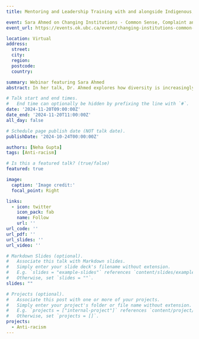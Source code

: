 ```yaml
---
title: Mentoring and Leadership Training with and alongside Indigenous, Black, Asian, and Racialized women faculty - Co-making IBRac centered, decolonial, culturally-focused, and strength-based approaches

event: Sara Ahmed on Changing Institutions - Common Sense, Complaint and Other Lessons in Legacy
event_url: https://events.ok.ubc.ca/event/changing-institutions-common-sense-complaint-and-other-lessons-in-legacy/

location: Virtual
address:
  street: 
  city: 
  region: 
  postcode: 
  country: 

summary: Webinar featuring Sara Ahmed 
abstract: In her talk, Dr. Ahmed explores how diversity is increasingly framed as forced change, an ideological imposition, or as compelled speech. Given these attacks on diversity and equality initiatives, it might seem that it is time to abandon critiques of what diversity is not doing. The aim of Dr. Ahmed’s lecture is to show how these critiques provide the tools to explain and challenge what is going on. Dr. Ahmed will draw on two projects, the first on complaint; the second on common sense. For the former, she uses research from her newest book A Complainer’s Handbook - A Guide to Building Less Hostile Institutions for an understanding of institutional power and institutional change. She will also draw on a new project on common sense. Common sense is increasingly appealed to as a legacy, an alternative to “wokeism,” and as an argument against institutional change.

# Talk start and end times.
#   End time can optionally be hidden by prefixing the line with `#`.
date: '2024-11-20T09:00:00Z'
date_end: '2024-11-20T11:00:00Z'
all_day: false

# Schedule page publish date (NOT talk date).
publishDate: '2024-10-24T00:00:00Z'

authors: [Neha Gupta]
tags: [Anti-racism]

# Is this a featured talk? (true/false)
featured: true

image:
  caption: 'Image credit:'
  focal_point: Right

links:
  - icon: twitter
    icon_pack: fab
    name: Follow
    url: ''
url_code: ''
url_pdf: ''
url_slides: ''
url_video: ''

# Markdown Slides (optional).
#   Associate this talk with Markdown slides.
#   Simply enter your slide deck's filename without extension.
#   E.g. `slides = "example-slides"` references `content/slides/example-slides.md`.
#   Otherwise, set `slides = ""`.
slides: ""

# Projects (optional).
#   Associate this post with one or more of your projects.
#   Simply enter your project's folder or file name without extension.
#   E.g. `projects = ["internal-project"]` references `content/project/deep-learning/index.md`.
#   Otherwise, set `projects = []`.
projects:
  - Anti-racism
---
```


